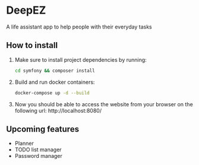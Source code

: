 # DeepEZ
A life assistant app to help people with their everyday tasks

## How to install
1. Make sure to install project dependencies by running:

    ```bash
    cd symfony && composer install
    ```
2. Build and run docker containers:
    ```bash
    docker-compose up -d --build
    ```
3. Now you should be able to access the website from your browser on the following url:
http://localhost:8080/


## Upcoming features
- Planner
- TODO list manager
- Password manager
